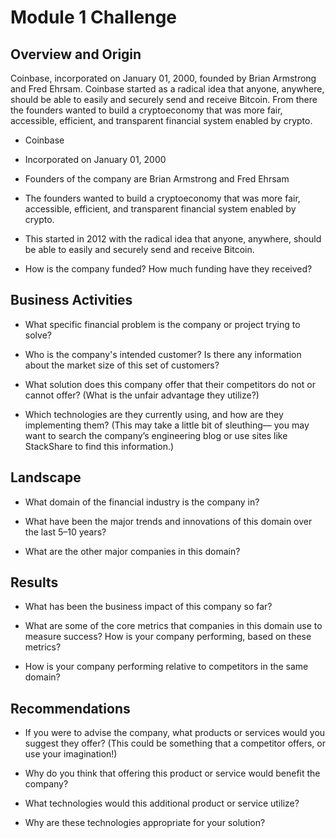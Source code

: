 # Module 1 Challenge

## Overview and Origin

Coinbase, incorporated on January 01, 2000, founded by Brian Armstrong and Fred Ehrsam. Coinbase started as a radical idea that anyone, anywhere, should be able to easily and securely send and receive Bitcoin. From there the founders wanted to build a cryptoeconomy that was more fair, accessible, efficient, and transparent financial system enabled by crypto.

* Coinbase

* Incorporated on January 01, 2000

* Founders of the company are Brian Armstrong and Fred Ehrsam

* The founders wanted to build a cryptoeconomy that was more fair, accessible, efficient, and transparent financial system enabled by crypto.

* This started in 2012 with the radical idea that anyone, anywhere, should be able to easily and securely send and receive Bitcoin. 

* How is the company funded? How much funding have they received?


## Business Activities

* What specific financial problem is the company or project trying to solve?

* Who is the company's intended customer?  Is there any information about the market size of this set of customers?

* What solution does this company offer that their competitors do not or cannot offer? (What is the unfair advantage they utilize?)

* Which technologies are they currently using, and how are they implementing them? (This may take a little bit of sleuthing–– you may want to search the company’s engineering blog or use sites like StackShare to find this information.)


## Landscape

* What domain of the financial industry is the company in?

* What have been the major trends and innovations of this domain over the last 5–10 years?

* What are the other major companies in this domain?


## Results

* What has been the business impact of this company so far?

* What are some of the core metrics that companies in this domain use to measure success? How is your company performing, based on these metrics?

* How is your company performing relative to competitors in the same domain?


## Recommendations

* If you were to advise the company, what products or services would you suggest they offer? (This could be something that a competitor offers, or use your imagination!)

* Why do you think that offering this product or service would benefit the company?

* What technologies would this additional product or service utilize?

* Why are these technologies appropriate for your solution?

